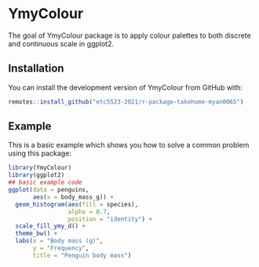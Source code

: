 
<!-- README.md is generated from README.Rmd. Please edit that file -->

# YmyColour

<!-- badges: start -->
<!-- badges: end -->

The goal of YmyColour package is to apply colour palettes to both
discrete and continuous scale in ggplot2.

## Installation

You can install the development version of YmyColour from GitHub with:

``` r
remotes::install_github("etc5523-2021/r-package-takehome-myan0065")
```

## Example

This is a basic example which shows you how to solve a common problem
using this package:

``` r
library(YmyColour)
library(ggplot2)
## basic example code
ggplot(data = penguins, 
       aes(x = body_mass_g)) +
  geom_histogram(aes(fill = species),
                 alpha = 0.7,
                 position = "identity") +
  scale_fill_ymy_d() +
  theme_bw() +
  labs(x = "Body mass (g)",
       y = "Frequency",
       title = "Penguin body mass")
```
